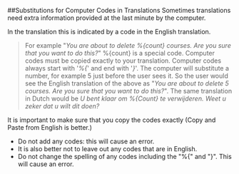 ##Substitutions for Computer Codes in Translations
Sometimes translations need extra information provided at the last minute by the computer.

In the translation this is indicated by a code in the English translation. 
> For example "_You are about to delete %{count} courses. Are you sure that you want to do this?_"
> %{count} is a special code. 
> Computer codes must be copied exactly to your translation. Computer codes always start with '_%{_' and end with '_}_'.
> The computer will substitute a number, for example 5 just before the user sees it.
> So the user would see the English translation of the above as "_You are about to delete 5 courses. Are you sure that you want to do this?_".
> The same translation in Dutch would be
> _U bent klaar om %{Count} te verwijderen. Weet u zeker dat u wilt dit doen?_ 

It is important to make sure that you copy the codes exactly (Copy and Paste from English is better.) 

* Do not add any codes: this will cause an error.
* It is also better not to leave out any codes that are in English.
* Do not change the spelling of any codes including the "%{" and "}". This will cause an error.

